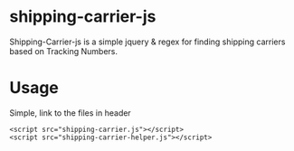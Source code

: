 # shipping-carrier-js
Shipping-Carrier-js is a simple jquery & regex for finding shipping carriers based on Tracking Numbers. 

# Usage
Simple, link to the files in header


```
<script src="shipping-carrier.js"></script>
<script src="shipping-carrier-helper.js"></script>
```

